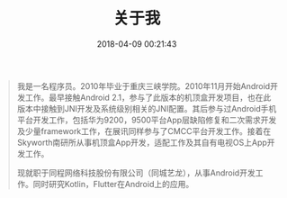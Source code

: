 ﻿---
title: 关于我
date: 2018-04-09 00:21:43
---

<blockquote class="blockquote-center"> 我是一名程序员。2010年毕业于重庆三峡学院。2010年11月开始Android开发工作。最早接触Android 2.1，参与了此版本的机顶盒开发项目，也在此版本中接触到JNI开发及系统级别相关的JNI配置。其后参与过Android手机平台开发工作，包括华为9200，9500平台App层缺陷修复和二次需求开发及少量framework工作，在展讯同样参与了CMCC平台开发工作。接着在Skyworth南研所从事机顶盒App开发，适配工作及其自有电视OS上App开发工作。

现就职于同程网络科技股份有限公司（同城艺龙），从事Android开发工作。同时研究Kotlin，Flutter在Android上的应用。</blockquote>




